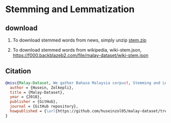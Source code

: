 # Stemming and Lemmatization

## download

1. To download stemmed words from news, simply unzip [stem.zip](stem.zip)

2. To download stemmed words from wikipedia, wiki-stem.json, https://f000.backblazeb2.com/file/malay-dataset/wiki-stem.json

## Citation

```bibtex
@misc{Malay-Dataset, We gather Bahasa Malaysia corpus!, Stemming and Lemmatization Dataset,
  author = {Husein, Zolkepli},
  title = {Malay-Dataset},
  year = {2018},
  publisher = {GitHub},
  journal = {GitHub repository},
  howpublished = {\url{https://github.com/huseinzol05/malay-dataset/tree/master/normalization/stemmer}}
}
```